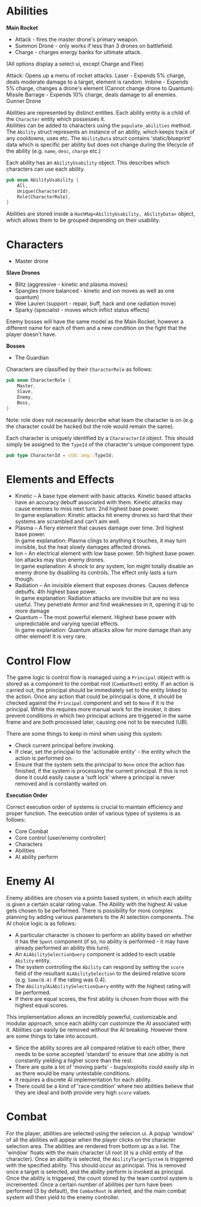 # Abilities
**Main Rocket**
* Attack - fires the master drone's primary weapon.
* Summon Drone - only works if less than 3 drones on battlefield.
* Charge - charges energy banks for ultimate attack.

(All options display a select ui, except Charge and Flee)

Attack: Opens up a menu of rocket attacks. 
Laser - Expends 5% charge, deals moderate damage to a target, element is random. 
Imbine - Expends 5% charge, changes a drone's element (Cannot change drone to Quantum). 
Missile Barrage - Expends 10% charge, deals damage to all enemies. 
Gunner Drone

Abilities are represented by distinct entities. Each ability entity is a child of the `Character` entity which possesses it.\
Abilities can be added to characters using the `populate_abilities` method.\
The `Ability` struct represents an instance of an ability, which keeps track of any cooldowns, uses etc.
The `AbilityData` struct contains 'static/blueprint' data which is specific per ability but does not change during the lifecycle of the ability (e.g. `name`, `desc`, `charge` etc.)

Each ability has an `AbilityUsability` object. This describes which characters can use each ability.
````rust
pub enum AbilityUsability {
    All,
    Unique(CharacterId),
    Role(CharacterRole),
}
````
Abilities are stored inside a `HashMap<AbilityUsability, AbilityData>` object, which allows them to be grouped depending on their usability.
# Characters
* Master drone

**Slave Drones**
* Blitz (aggressive - kinetic and plasma moves)
* Spangles (more balanced - kinetic and ion moves as well as one quantum)
* Wee Lauren (support - repair, buff, hack and one radiation move)
* Sparky (specialist - moves which inflict status effects)

Enemy bosses will have the same model as the Main Rocket, however a different name for each of them and a new condition on the fight that the player doesn't have.

**Bosses**
* The Guardian

Characters are classified by their `CharacterRole` as follows:
````rust
pub enum CharacterRole {
    Master,
    Slave,
    Enemy,
    Boss,
}
````
Note: role does not necessarily describe what team the character is on (e.g. the character could be hacked but the role would remain the same).

Each character is uniquely identified by a `ChararacterId` object. This should simply be assigned to the `TypeId` of the character's unique component type.
````rust
pub type CharacterId = std::any::TypeId;
````
# Elements and Effects
* Kinetic – A base type element with basic attacks. Kinetic based attacks have an accuracy debuff associated with them. Kinetic attacks may cause enemies to miss next turn. 2nd highest base power.\
In game explanation: Kinetic attacks hit enemy drones so hard that their systems are scrambled and can’t aim well.
* Plasma – A fiery element that causes damage over time. 3rd highest base power.\
In game explanation: Plasma clings to anything it touches, it may turn invisible, but the heat slowly damages affected drones.
* Ion – An electrical element with low base power. 5th highest base power. Ion attacks may stun enemy drones.\
In game explanation: A shock to any system, Ion might totally disable an enemy drone by disabling its controls. The effect only lasts a turn though.
* Radiation – An invisible element that exposes drones. Causes defence debuffs. 4th highest base power.\
In game explanation: Radiation attacks are invisible but are no less useful. They penetrate Armor and find weaknesses in it, opening it up to more damage
* Quantum – The most powerful element. Highest base power with unpredictable and varying special effects.\
In game explanation: Quantum attacks allow for more damage than any other element! It is very rare.

# Control Flow
The game logic is control flow is managed using a `Principal` object with is stored as a component to the combat root (`CombatRoot`) entity.
If an action is carried out, the principal should be immediately set to the entity linked to the action.
Once any action that could be principal is done, it should be checked against the `Principal` component and set to `None` if it is the principal.
While this requires more manual work for the invoker, it does prevent conditions in which two principal actions are triggered in the same frame and are both processed later, causing one not to be executed (UB).

There are some things to keep in mind when using this system:
* Check current principal before invoking.
* If clear, set the principal to the 'actionable entity' - the entity which the action is performed on.
* Ensure that the system sets the principal to `None` once the action has finished, if the system is processing the current principal. If this is not done it could easily cause a 'soft lock' where a principal is never removed and is constantly waited on.

**Execution Order**

Correct execution order of systems is crucial to maintain efficiency and proper function.
The execution order of various types of systems is as follows:
* Core Combat
* Core control (user/enemy controller)
* Characters
* Abilities
* AI ability perform


# Enemy AI
Enemy abilities are chosen via a points based system, in which each ability is given a certain scalar rating value.
The Ability with the highest AI value gets chosen to be performed. There is possibility for more complex planning by adding various parameters to the AI selection components.
The AI choice logic is as follows:
* A particular character is chosen to perform an ability based on whether it has the `Spent` component (if so, no ability is performed - it may have already performed an ability this turn).
* An `AiAbilitySelectionQuery` component is added to each usable `Ability` entity.
* The system controlling the `Ability` can respond by setting the `score` field of the resultant `AiAbilitySelection` to the desired relative score (e.g. `Some(0.4)` if the rating was 0.4).
* The `Ability`/`AiAbilitySelectionQuery` entity with the highest rating will be performed.
* If there are equal scores, the first ability is chosen from those with the highest equal scores.

This implementation allows an incredibly powerful, customizable and modular approach, since each ability can customize the AI associated with it. Abilities can easily be removed without the AI breaking.
However there are some things to take into account.
* Since the ability scores are all compared relative to each other, there needs to be some accepted 'standard' to ensure that one ability is not constantly yielding a higher score than the rest.
* There are quite a lot of 'moving parts' - bugs/exploits could easily slip in as there would be many untestable conditions.
* It requires a discrete AI implementation for each ability.
* There could be a kind of 'race condition' where two abilities believe that they are ideal and both provide very high `score` values.

# Combat
For the player, abilities are selected using the selecion ui. A popup 'window' of all the abilities will appear when the player clicks on the character selection area.
The abilities are rendered from bottom up as a list. The 'window' floats with the main character UI root (it is a child entity of the character).
Once an ability is selected, the `AbilityTargetSystem` is triggered with the specified ability. This should occur as principal. This is removed once a target is selected, and the ability perform is invoked as principal.
Once the ability is triggered, the count stored by the team control system is incremented. Once a certain number of abilities per turn have been performed (3 by default), the `CombatRoot` is alerted, and the main combat system will then yield to the enemy controller.
